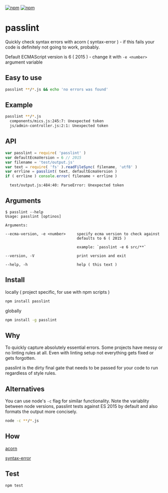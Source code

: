 [![npm](https://img.shields.io/npm/v/passlint.svg?maxAge=3600&style=flat-square)](https://www.npmjs.com/package/passlint)
[![npm](https://img.shields.io/npm/l/passlint.svg?maxAge=3600&style=flat-square)](https://github.com/talmobi/passlint/blob/master/LICENSE)

# passlint

Quickly check syntax errors with acorn ( syntax-error ) - if this fails your code is definitely not going to work, probably.

Default ECMAScript version is 6 ( 2015 ) - change it with `-e <number>` argument variable

## Easy to use
```bash
passlint **/*.js && echo 'no errors was found'
```

## Example
```bash
passlint **/*.js
  components/mics.js:245:7: Unexpected token
  js/admin-controller.js:2:1: Unexpected token
```

## API
```javascript
var passlint = require( 'passlint' )
var defaultEcmaVersion = 6 // 2015
var filename = 'test/output.js'
var text = require( 'fs' ).readFileSync( filename, 'utf8' )
var errline = passlint( text, defaultEcmaVersion )
if ( errline ) console.error( filename + errline )
```
```
  test/output.js:484:40: ParseError: Unexpected token
```

## Arguments
```
$ passlint --help
Usage: passlint [optinos]

Arguments:

--ecma-version, -e <number>     specify ecma version to check against
                                defaults to 6 ( 2015 )

                                example: `passlint -e 6 src/**`

--version, -V                   print version and exit

--help, -h                      help ( this text )
```

## Install

locally ( project specific, for use with npm scripts )
```bash
npm install passlint
```

globally
```bash
npm install -g passlint
```

## Why

To quickly capture absolutely essential errors. Some projects have messy or no linting rules at all.
Even with linting setup not everything gets fixed or gets forgotten.

passlint is the dirty final gate that needs to be passed for your code to run regardless of style rules.

## Alternatives

You can use node's `-c` flag for similar functionality.
Note the variablity between node versions, passlint tests against ES 2015 by default
and also formats the output more concisely.

```bash
node -c **/*.js
```

## How
[acorn](https://github.com/acornjs/acorn)

[syntax-error](https://github.com/browserify/syntax-error)

## Test
```
npm test
```
